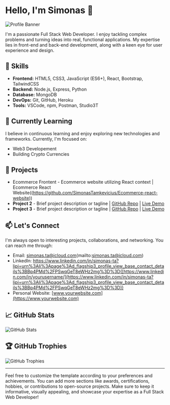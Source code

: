 # Hello, I'm Simonas 👋

![Profile Banner](https://your-image-link.com/banner.png)

I'm a passionate Full Stack Web Developer. I enjoy tackling complex problems and turning ideas into real, functional applications. My expertise lies in front-end and back-end development, along with a keen eye for user experience and design.

## 🚀 Skills

- **Frontend:** HTML5, CSS3, JavaScript (ES6+), React, Bootstrap, TailwindCSS
- **Backend:** Node.js, Express, Python
- **Database:** MongoDB
- **DevOps:** Git, GitHub, Heroku
- **Tools:** VSCode, npm, Postman, Studio3T

## 🌱 Currently Learning

I believe in continuous learning and enjoy exploring new technologies and frameworks. Currently, I'm focused on:

- Web3 Developement
- Building Crypto Currencies

## 📝 Projects

- Ecommerce Frontent - Ecommerce website utilizing React context | Ecommerce React Website((https://github.com/SimonasTamkevicius/Ecommerce-react-website))
- **Project 2** - Brief project description or tagline | [GitHub Repo](link-to-repo) | [Live Demo](link-to-demo)
- **Project 3** - Brief project description or tagline | [GitHub Repo](link-to-repo) | [Live Demo](link-to-demo)

## 📫 Let's Connect

I'm always open to interesting projects, collaborations, and networking. You can reach me through:

- Email: simonas.ta@icloud.com(mailto:simonas.ta@icloud.com)
- LinkedIn: https://www.linkedin.com/in/simonas-ta?lipi=urn%3Ali%3Apage%3Ad_flagship3_profile_view_base_contact_details%3BBp4PMd%2FPSwqGeT8eWHz2mg%3D%3D([https://www.linkedin.com/in/yourusername/](https://www.linkedin.com/in/simonas-ta?lipi=urn%3Ali%3Apage%3Ad_flagship3_profile_view_base_contact_details%3BBp4PMd%2FPSwqGeT8eWHz2mg%3D%3D))
- Personal Website: [www.yourwebsite.com](https://www.yourwebsite.com)

## 📈 GitHub Stats

![GitHub Stats](https://github-readme-stats.vercel.app/api?username=SimonasTamkevicius&show_icons=true&count_private=true)

## 🏆 GitHub Trophies

![GitHub Trophies](https://github-profile-trophy.vercel.app/?username=yourusername)

---

Feel free to customize the template according to your preferences and achievements. You can add more sections like awards, certifications, hobbies, or contributions to open-source projects. Make sure to keep it informative, visually appealing, and showcase your expertise as a Full Stack Web Developer!

<!--
**SimonasTamkevicius/SimonasTamkevicius** is a ✨ _special_ ✨ repository because its `README.md` (this file) appears on your GitHub profile.

Here are some ideas to get you started:

- 🔭 I’m currently working on ...
- 🌱 I’m currently learning ...
- 👯 I’m looking to collaborate on ...
- 🤔 I’m looking for help with ...
- 💬 Ask me about ...
- 📫 How to reach me: ...
- 😄 Pronouns: ...
- ⚡ Fun fact: ...
-->
